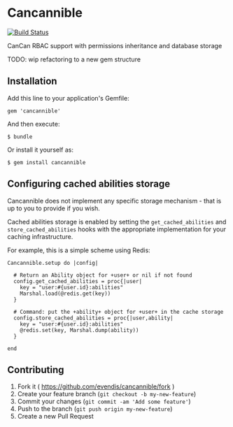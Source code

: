 # Cancannible
[![Build Status](https://travis-ci.org/evendis/cancannible.svg?branch=master)](https://travis-ci.org/evendis/cancannible)

CanCan RBAC support with permissions inheritance and database storage

TODO: wip refactoring to a new gem structure

## Installation

Add this line to your application's Gemfile:

    gem 'cancannible'

And then execute:

    $ bundle

Or install it yourself as:

    $ gem install cancannible

## Configuring cached abilities storage

Cancannible does not implement any specific storage mechanism - that is up to you to provide if you wish.

Cached abilities storage is enabled by setting the `get_cached_abilities` and `store_cached_abilities` hooks with
the appropriate implementation for your caching infrastructure.

For example, this is a simple scheme using Redis:

    Cancannible.setup do |config|

      # Return an Ability object for +user+ or nil if not found
      config.get_cached_abilities = proc{|user|
        key = "user:#{user.id}:abilities"
        Marshal.load(@redis.get(key))
      }

      # Command: put the +ability+ object for +user+ in the cache storage
      config.store_cached_abilities = proc{|user,ability|
        key = "user:#{user.id}:abilities"
        @redis.set(key, Marshal.dump(ability))
      }

    end



## Contributing

1. Fork it ( https://github.com/evendis/cancannible/fork )
2. Create your feature branch (`git checkout -b my-new-feature`)
3. Commit your changes (`git commit -am 'Add some feature'`)
4. Push to the branch (`git push origin my-new-feature`)
5. Create a new Pull Request
